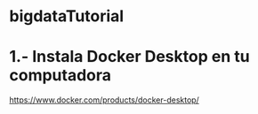 # bigdataTutorial

# 1.- Instala Docker Desktop en tu computadora 

https://www.docker.com/products/docker-desktop/
